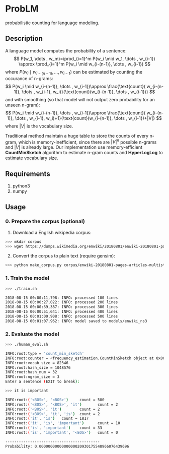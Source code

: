 # ProbLM
probabilistic counting for language modeling.

## Description

A language model computes the probability of a sentence:
$$
P(w_1, \dots , w_m)=\prod_{i=1}^m P(w_i \mid w_1, \dots , w_{i-1}) \approx \prod_{i=1}^m P(w_i \mid w_{i-(n-1)}, \dots , w_{i-1})
$$
where $P(w_i \mid w_{i-(n-1)}, \dots , w_{i-1})$ can be estimated by counting the occurance of n-grams:
$$
P(w_i \mid w_{i-(n-1)}, \dots , w_{i-1})\approx \frac{\text{count}( w_{i-(n-1)}, \dots , w_{i-1}, w_i)}{\text{count}(w_{i-(n-1)}, \dots , w_{i-1})}
$$
and with smoothing (so that model will not output zero probability for an unseen n-gram):
$$
P(w_i \mid w_{i-(n-1)}, \dots , w_{i-1})\approx \frac{\text{count}( w_{i-(n-1)}, \dots , w_{i-1}, w_i)+1}{\text{count}(w_{i-(n-1)}, \dots , w_{i-1})+|V|}
$$
where $|V|$ is the vocabulary size.



Traditional  method maintain a huge table to store the counts of every n-gram, which is memory-inefficient, since there are $|V|^n$ possible n-grams and $|V|$ is already large. Our implementation use memory-efficient **CountMinSketch** algorithm to estimate n-gram counts and **HyperLogLog** to estimate vocabulary size.

## Requirements

1. python3
2. numpy

## Usage

### 0. Prepare the corpus (optional)

1.  Download a English wikipedia corpus:

   ```bash
   >>> mkdir corpus
   >>> wget https://dumps.wikimedia.org/enwiki/20180801/enwiki-20180801-pages-articles-multistream.xml.bz2 -P corpus/
   ```

2.  Convert the corpus to plain text (require gensim):

   ```bash
   >>> python make_corpus.py corpus/enwiki-20180801-pages-articles-multistream.xml.bz2 corpus/enwiki.txt
   ```

### 1. Train the model

```bash
>>> ./train.sh

2018-08-15 00:00:11,798: INFO: processed 100 lines
2018-08-15 00:00:27,022: INFO: processed 200 lines
2018-08-15 00:00:39,387: INFO: processed 300 lines
2018-08-15 00:00:51,641: INFO: processed 400 lines
2018-08-15 00:01:00,908: INFO: processed 500 lines
2018-08-15 00:01:07,962: INFO: model saved to models/enwiki_ns3
```

### 2. Evaluate the model

```bash
>>> ./human_eval.sh

INFO:root:type = 'count_min_sketch'
INFO:root:counter = <frequency_estimation.CountMinSketch object at 0x000001A3DF80C8D0>
INFO:root:vocab_size = 82346
INFO:root:hash_size = 1048576
INFO:root:hash_num = 32
INFO:root:ngram_size = 3
Enter a sentence (EXIT to break):

>>> it is important

INFO:root:('<BOS>', '<BOS>')     count = 500
INFO:root:('<BOS>', '<BOS>', 'it')       count = 2
INFO:root:('<BOS>', 'it')        count = 2
INFO:root:('<BOS>', 'it', 'is')  count = 2
INFO:root:('it', 'is')   count = 1817
INFO:root:('it', 'is', 'important')      count = 10
INFO:root:('is', 'important')    count = 33
INFO:root:('is', 'important', '<EOS>')   count = 0

------------------------------------------
Probability: 0.0000000000000000020930175548966076439696
```

